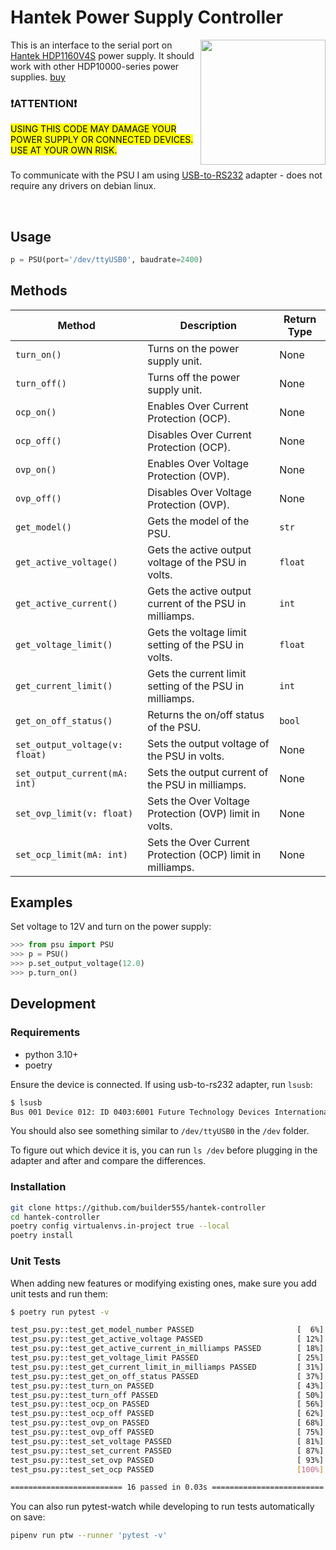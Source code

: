 # Hantek Power Supply Controller

<img src="https://github.com/builder555/hantek-controller/blob/master/psu.jpg?raw=true" align="right" style="float:right; height: 200px">

This is an interface to the serial port on [Hantek HDP1160V4S](http://www.hantek.com/products/detail/18193) power supply. It should work with other HDP10000-series power supplies. [buy](https://s.click.aliexpress.com/e/_DCkHtB1)


### ❗**ATTENTION**❗
<mark>
USING THIS CODE MAY DAMAGE YOUR POWER SUPPLY OR CONNECTED DEVICES. USE AT YOUR OWN RISK.
</mark>

###

To communicate with the PSU I am using [USB-to-RS232](https://s.click.aliexpress.com/e/_DCOVD2J) adapter - does not require any drivers on debian linux.

<br clear="both"/>

## Usage

```python
p = PSU(port='/dev/ttyUSB0', baudrate=2400)
```

## Methods
| Method | Description | Return Type |
| ------ | ----------- | ----------- |
| `turn_on()` | Turns on the power supply unit. | None |
| `turn_off()` | Turns off the power supply unit. | None |
| `ocp_on()` | Enables Over Current Protection (OCP). | None |
| `ocp_off()` | Disables Over Current Protection (OCP). | None |
| `ovp_on()` | Enables Over Voltage Protection (OVP). | None |
| `ovp_off()` | Disables Over Voltage Protection (OVP). | None |
| `get_model()` | Gets the model of the PSU. | `str` |
| `get_active_voltage()` | Gets the active output voltage of the PSU in volts. | `float` |
| `get_active_current()` | Gets the active output current of the PSU in milliamps. | `int` |
| `get_voltage_limit()` | Gets the voltage limit setting of the PSU in volts. | `float` |
| `get_current_limit()` | Gets the current limit setting of the PSU in milliamps. | `int` |
| `get_on_off_status()` | Returns the on/off status of the PSU. | `bool` |
| `set_output_voltage(v: float)` | Sets the output voltage of the PSU in volts. | None |
| `set_output_current(mA: int)` | Sets the output current of the PSU in milliamps. | None |
| `set_ovp_limit(v: float)` | Sets the Over Voltage Protection (OVP) limit in volts. | None |
| `set_ocp_limit(mA: int)` | Sets the Over Current Protection (OCP) limit in milliamps. | None |

## Examples

Set voltage to 12V and turn on the power supply:

```python
>>> from psu import PSU
>>> p = PSU()
>>> p.set_output_voltage(12.0)
>>> p.turn_on()
```

## Development

### Requirements

* python 3.10+
* poetry

Ensure the device is connected. If using usb-to-rs232 adapter, run `lsusb`:

```bash
$ lsusb
Bus 001 Device 012: ID 0403:6001 Future Technology Devices International, Ltd FT232 Serial (UART) IC
```

You should also see something similar to `/dev/ttyUSB0` in the `/dev` folder.

To figure out which device it is, you can run  `ls /dev` before plugging in the adapter and after and compare the differences.

### Installation

```bash
git clone https://github.com/builder555/hantek-controller
cd hantek-controller
poetry config virtualenvs.in-project true --local
poetry install
```

### Unit Tests

When adding new features or modifying existing ones, make sure you add unit tests and run them:

```bash
$ poetry run pytest -v

test_psu.py::test_get_model_number PASSED                       [  6%]
test_psu.py::test_get_active_voltage PASSED                     [ 12%]
test_psu.py::test_get_active_current_in_milliamps PASSED        [ 18%]
test_psu.py::test_get_voltage_limit PASSED                      [ 25%]
test_psu.py::test_get_current_limit_in_milliamps PASSED         [ 31%]
test_psu.py::test_get_on_off_status PASSED                      [ 37%]
test_psu.py::test_turn_on PASSED                                [ 43%]
test_psu.py::test_turn_off PASSED                               [ 50%]
test_psu.py::test_ocp_on PASSED                                 [ 56%]
test_psu.py::test_ocp_off PASSED                                [ 62%]
test_psu.py::test_ovp_on PASSED                                 [ 68%]
test_psu.py::test_ovp_off PASSED                                [ 75%]
test_psu.py::test_set_voltage PASSED                            [ 81%]
test_psu.py::test_set_current PASSED                            [ 87%]
test_psu.py::test_set_ovp PASSED                                [ 93%]
test_psu.py::test_set_ocp PASSED                                [100%]

========================= 16 passed in 0.03s =========================
```

You can also run pytest-watch while developing to run tests automatically on save:

```bash
pipenv run ptw --runner 'pytest -v'
```
